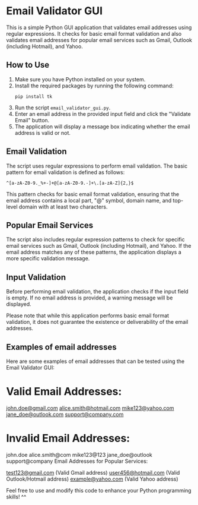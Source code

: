 # Email Validator GUI

This is a simple Python GUI application that validates email addresses using regular expressions. It checks for basic email format validation and also validates email addresses for popular email services such as Gmail, Outlook (including Hotmail), and Yahoo.

## How to Use

1. Make sure you have Python installed on your system.
2. Install the required packages by running the following command:
   ```
   pip install tk
   ```
3. Run the script `email_validator_gui.py`.
4. Enter an email address in the provided input field and click the "Validate Email" button.
5. The application will display a message box indicating whether the email address is valid or not.

## Email Validation

The script uses regular expressions to perform email validation. The basic pattern for email validation is defined as follows:
```
^[a-zA-Z0-9._%+-]+@[a-zA-Z0-9.-]+\.[a-zA-Z]{2,}$
```
This pattern checks for basic email format validation, ensuring that the email address contains a local part, "@" symbol, domain name, and top-level domain with at least two characters.

## Popular Email Services

The script also includes regular expression patterns to check for specific email services such as Gmail, Outlook (including Hotmail), and Yahoo. If the email address matches any of these patterns, the application displays a more specific validation message.

## Input Validation

Before performing email validation, the application checks if the input field is empty. If no email address is provided, a warning message will be displayed.

Please note that while this application performs basic email format validation, it does not guarantee the existence or deliverability of the email addresses.

## Examples of email addresses
Here are some examples of email addresses that can be tested using the Email Validator GUI:

# Valid Email Addresses:

john.doe@gmail.com
alice.smith@hotmail.com
mike123@yahoo.com
jane_doe@outlook.com
support@company.com

# Invalid Email Addresses:
john.doe
alice.smith@com
mike123@123
jane_doe@outlook
support@company
Email Addresses for Popular Services:

test123@gmail.com (Valid Gmail address)
user456@hotmail.com (Valid Outlook/Hotmail address)
example@yahoo.com (Valid Yahoo address)

Feel free to use and modify this code to enhance your Python programming skills! ^^